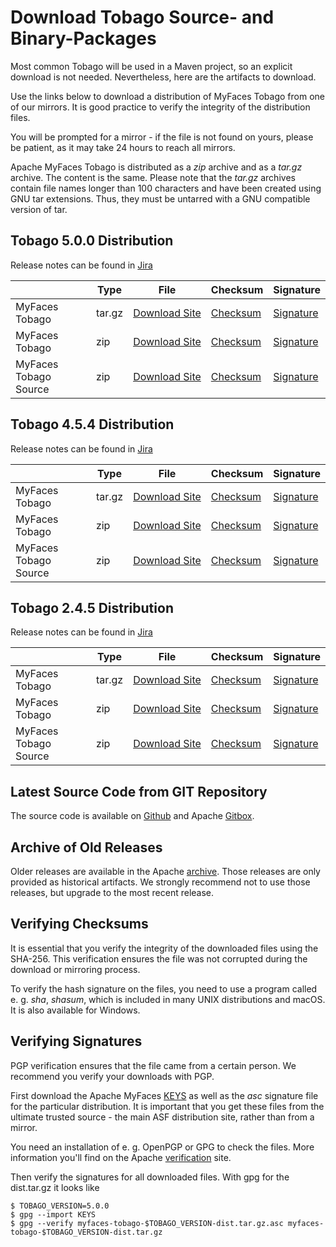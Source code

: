 # Download Tobago Source- and Binary-Packages

Most common Tobago will be used in a Maven project, so an explicit download is not needed.
Nevertheless, here are the artifacts to download.

Use the links below to download a distribution of MyFaces Tobago from
one of our mirrors. It is good practice to verify the integrity of the
distribution files.

You will be prompted for a mirror - if the file is not found on yours, please be patient, as it may take 24
hours to reach all mirrors.

Apache MyFaces Tobago is distributed as a *zip* archive and
as a *tar.gz* archive. The content is the same. Please note
that the *tar.gz* archives contain file names longer than 100 characters and have been
created using GNU tar extensions. Thus, they must be untarred with a GNU compatible
version of tar.

## Tobago 5.0.0 Distribution

Release notes can be found in
[Jira](https://issues.apache.org/jira/secure/ReleaseNote.jspa?projectId=12310273&version=12338729)

|   | Type | File | Checksum | Signature |
|---|---|---|---|---|
| MyFaces Tobago | tar.gz     | [Download Site](https://www.apache.org/dyn/closer.lua/myfaces/binaries/myfaces-tobago-5.0.0-dist.tar.gz)      | [Checksum](https://downloads.apache.org/myfaces/binaries/myfaces-tobago-5.0.0-dist.tar.gz.sha256)      | [Signature](https://downloads.apache.org/myfaces/binaries/myfaces-tobago-5.0.0-dist.tar.gz.asc) |
| MyFaces Tobago | zip        | [Download Site](https://www.apache.org/dyn/closer.lua/myfaces/binaries/myfaces-tobago-5.0.0-dist.zip)         | [Checksum](https://downloads.apache.org/myfaces/binaries/myfaces-tobago-5.0.0-dist.zip.sha256)         | [Signature](https://downloads.apache.org/myfaces/binaries/myfaces-tobago-5.0.0-dist.zip.asc) |
| MyFaces Tobago Source | zip | [Download Site](https://www.apache.org/dyn/closer.lua/myfaces/source/myfaces-tobago-5.0.0-source-release.zip) | [Checksum](https://downloads.apache.org/myfaces/source/myfaces-tobago-5.0.0-source-release.zip.sha256) | [Signature](https://downloads.apache.org/myfaces/source/myfaces-tobago-5.0.0-source-release.zip.asc) |

## Tobago 4.5.4 Distribution

Release notes can be found in
[Jira](https://issues.apache.org/jira/secure/ReleaseNote.jspa?projectId=12310273&version=12350057)

|   | Type | File | Checksum | Signature |
|---|---|---|---|---|
| MyFaces Tobago | tar.gz     | [Download Site](https://www.apache.org/dyn/closer.lua/myfaces/binaries/myfaces-tobago-4.5.4-dist.tar.gz)      | [Checksum](https://downloads.apache.org/myfaces/binaries/myfaces-tobago-4.5.4-dist.tar.gz.sha256)      | [Signature](https://downloads.apache.org/myfaces/binaries/myfaces-tobago-4.5.4-dist.tar.gz.asc) |
| MyFaces Tobago | zip        | [Download Site](https://www.apache.org/dyn/closer.lua/myfaces/binaries/myfaces-tobago-4.5.4-dist.zip)         | [Checksum](https://downloads.apache.org/myfaces/binaries/myfaces-tobago-4.5.4-dist.zip.sha256)         | [Signature](https://downloads.apache.org/myfaces/binaries/myfaces-tobago-4.5.4-dist.zip.asc) |
| MyFaces Tobago Source | zip | [Download Site](https://www.apache.org/dyn/closer.lua/myfaces/source/myfaces-tobago-4.5.4-source-release.zip) | [Checksum](https://downloads.apache.org/myfaces/source/myfaces-tobago-4.5.4-source-release.zip.sha256) | [Signature](https://downloads.apache.org/myfaces/source/myfaces-tobago-4.5.4-source-release.zip.asc) |

## Tobago 2.4.5 Distribution

Release notes can be found in
[Jira](https://issues.apache.org/jira/secure/ReleaseNote.jspa?projectId=12310273&version=12349661)

|   | Type | File | Checksum | Signature |
|---|---|---|---|---|
| MyFaces Tobago | tar.gz     | [Download Site](https://www.apache.org/dyn/closer.lua/myfaces/binaries/myfaces-tobago-2.4.5-dist.tar.gz)      | [Checksum](https://downloads.apache.org/myfaces/binaries/myfaces-tobago-2.4.5-dist.tar.gz.sha256)      | [Signature](https://downloads.apache.org/myfaces/binaries/myfaces-tobago-2.4.5-dist.tar.gz.asc) |
| MyFaces Tobago | zip        | [Download Site](https://www.apache.org/dyn/closer.lua/myfaces/binaries/myfaces-tobago-2.4.5-dist.zip)         | [Checksum](https://downloads.apache.org/myfaces/binaries/myfaces-tobago-2.4.5-dist.zip.sha256)         | [Signature](https://downloads.apache.org/myfaces/binaries/myfaces-tobago-2.4.5-dist.zip.asc) |
| MyFaces Tobago Source | zip | [Download Site](https://www.apache.org/dyn/closer.lua/myfaces/source/myfaces-tobago-2.4.5-source-release.zip) | [Checksum](https://downloads.apache.org/myfaces/source/myfaces-tobago-2.4.5-source-release.zip.sha256) | [Signature](https://downloads.apache.org/myfaces/source/myfaces-tobago-2.4.5-source-release.zip.asc) |

## Latest Source Code from GIT Repository

The source code is available on 
[Github](https://github.com/apache/myfaces-tobago) and Apache
[Gitbox](https://gitbox.apache.org/repos/asf?p=myfaces-tobago.git).

## Archive of Old Releases

Older releases are available in the Apache
[archive](https://archive.apache.org/dist/myfaces/).
Those releases are only provided as historical artifacts. We strongly
recommend not to use those releases, but upgrade to the most recent release.

## Verifying Checksums

It is essential that you verify the integrity of the downloaded
files using the SHA-256.
This verification ensures the
file was not corrupted during the download or mirroring process.

To verify the hash signature on the files, you need to use a program
called e. g. *sha*, *shasum*, which is
included in many UNIX distributions and macOS.
It is also available for Windows.

## Verifying Signatures

PGP verification ensures that the file came from a certain person.
We recommend you verify your downloads with PGP.

First download the Apache MyFaces
[KEYS](https://www.apache.org/dist/myfaces/KEYS)
as well as the *asc* signature file
for the particular distribution. It is important that you get these files from the ultimate
trusted source - the main ASF distribution site, rather than from a mirror.

You need an installation of e. g. OpenPGP or GPG to check the files. More information you'll find on the
Apache [verification](https://www.apache.org/info/verification.html#CheckingSignatures)
site.

Then verify the signatures for all downloaded files. With gpg for the dist.tar.gz it looks like

```
$ TOBAGO_VERSION=5.0.0
$ gpg --import KEYS
$ gpg --verify myfaces-tobago-$TOBAGO_VERSION-dist.tar.gz.asc myfaces-tobago-$TOBAGO_VERSION-dist.tar.gz
```
